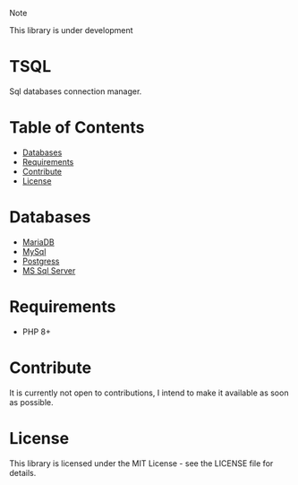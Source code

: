 > [!NOTE]
> This library is under development

# TSQL <!-- omit in toc -->

Sql databases connection manager.

# Table of Contents  <!-- omit in toc -->

- [Databases](#databases)
- [Requirements](#requirements)
- [Contribute](#contribute)
- [License](#license)

# Databases

- [MariaDB](https://mariadb.com)
- [MySql](https://www.mysql.com)
- [Postgress](https://www.postgresql.org)
- [MS Sql Server](https://www.microsoft.com/en-us/sql-server)

# Requirements

- PHP 8+

# Contribute

It is currently not open to contributions, I intend to make it available as soon as possible.

# License

This library is licensed under the MIT License - see the LICENSE file for details.
